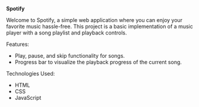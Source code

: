 **Spotify**

Welcome to Spotify, a simple web application where you can enjoy your favorite music hassle-free. This project is a basic implementation of a music player with a song playlist and playback controls.

Features:
- Play, pause, and skip functionality for songs.
- Progress bar to visualize the playback progress of the current song.

Technologies Used:
- HTML
- CSS
- JavaScript


